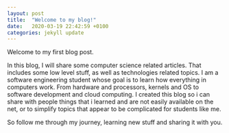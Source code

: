 ```yaml
---
layout: post
title:  "Welcome to my blog!"
date:   2020-03-19 22:42:59 +0100
categories: jekyll update
---
```


Welcome to my first blog post.

In this blog, I will share some computer science related articles. That includes some low level stuff, as well as technologies related topics. I am a software engineering student whose goal is to learn how everything in computers work. From hardware and processors, kernels and OS to software development and cloud computing. I created this blog so i can share with people things that i learned and are not easily available on the net, or to simplify topics that appear to be complicated for students like me.

So follow me through my journey, learning new stuff and sharing it with you.

